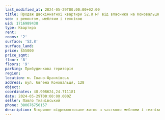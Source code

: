 ```yaml
---
last_modified_at: 2024-05-29T00:00:00+02:00
title: Продаж двокімнатної квартири 52.8 м² від власника на Коновальця
seo: з ремонтом, мебляим і технікою
uid: 1716989438
type: Квартира
rent:
rooms: '2'
surface: '52.8'
surface_land:
price: $55000
price_sqmt:
floor: '8'
floors: '9'
parking: Прибудинкова територія
region:
location: м. Івано-Франківськ
address: вул. Євгена Коновальця, 128
object:
coordinates: 48.908624,24.711181
date: 2024-05-29T00:00:00.000Z
seller: Павло Ткачівський
phone: 380676750157
description: Вторинне відремонтоване житло з частково меблями і технікою, придатне і готове для проживання
---
```

